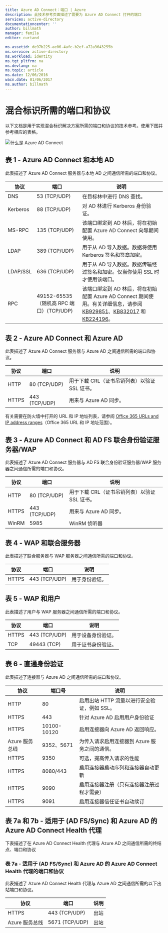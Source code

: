 ```yaml
---
title: Azure AD Connect：端口 | Azure
description: 此技术参考页面描述了需要为 Azure AD Connect 打开的端口
services: active-directory
documentationcenter: ''
author: billmath
manager: femila
editor: curtand

ms.assetid: de97b225-ae06-4afc-b2ef-a72a3643255b
ms.service: active-directory
ms.workload: identity
ms.tgt_pltfrm: na
ms.devlang: na
ms.topic: article
ms.date: 12/06/2016
wacn.date: 01/06/2017
ms.author: billmath
---
```


# 混合标识所需的端口和协议
以下文档是用于实现混合标识解决方案所需的端口和协议的技术参考。使用下图并参考相应的表格。

![什么是 Azure AD Connect](./media/active-directory-aadconnect-ports/required2.png)

## 表 1 - Azure AD Connect 和本地 AD
此表描述了 Azure AD Connect 服务器与本地 AD 之间通信所需的端口和协议。

| 协议 | 端口 | 说明 |
| --- | --- | --- |
| DNS |53 (TCP/UDP) |在目标林中进行 DNS 查找。 |
| Kerberos |88 (TCP/UDP) |对 AD 林进行 Kerberos 身份验证。 |
| MS-RPC |135 (TCP/UDP) |该端口绑定到 AD 林后，将在初始配置 Azure AD Connect 向导期间使用。 |
| LDAP |389 (TCP/UDP) |用于从 AD 导入数据。数据将使用 Kerberos 签名和签章加密。 |
| LDAP/SSL |636 (TCP/UDP) |用于从 AD 导入数据。数据传输经过签名和加密。仅当你使用 SSL 时才使用该端口。 |
| RPC |49152-65535（随机高 RPC 端口）(TCP/UDP) |该端口绑定到 AD 林后，将在初始配置 Azure AD Connect 期间使用。有关详细信息，请参阅 [KB929851](https://support.microsoft.com/zh-cn/kb/929851)、[KB832017](https://support.microsoft.com/zh-cn/kb/832017) 和 [KB224196](https://support.microsoft.com/zh-cn/kb/224196)。 |

## 表 2 - Azure AD Connect 和 Azure AD 
此表描述了 Azure AD Connect 服务器与 Azure AD 之间通信所需的端口和协议。

| 协议 | 端口 | 说明 |
| --- | --- | --- |
| HTTP |80 (TCP/UDP) |用于下载 CRL（证书吊销列表）以验证 SSL 证书。 |
| HTTPS |443 (TCP/UDP) |用来与 Azure AD 同步。 |

有关需要在防火墙中打开的 URL 和 IP 地址列表，请参阅 [Office 365 URLs and IP address ranges](https://support.office.com/article/Office-365-URLs-and-IP-address-ranges-8548a211-3fe7-47cb-abb1-355ea5aa88a2)（Office 365 URL 和 IP 地址范围）。

## 表 3 - Azure AD Connect 和 AD FS 联合身份验证服务器/WAP <a name="table-3---azure-ad-connect-and-ad-fs-federation-serverswap"></a>
此表描述了 Azure AD Connect 服务器与 AD FS 联合身份验证服务器/WAP 服务器之间通信所需的端口和协议。

| 协议 | 端口 | 说明 |
| --- | --- | --- |
| HTTP |80 (TCP/UDP) |用于下载 CRL（证书吊销列表）以验证 SSL 证书。 |
| HTTPS |443 (TCP/UDP) |用来与 Azure AD 同步。 |
| WinRM |5985 |WinRM 侦听器 |

## 表 4 - WAP 和联合服务器
此表描述了联合服务器与 WAP 服务器之间通信所需的端口和协议。

| 协议 | 端口 | 说明 |
| --- | --- | --- |
| HTTPS |443 (TCP/UDP) |用于身份验证。 |

## 表 5 - WAP 和用户
此表描述了用户与 WAP 服务器之间通信所需的端口和协议。

| 协议 | 端口 | 说明 |
| --- | --- | --- |
| HTTPS |443 (TCP/UDP) |用于设备身份验证。 |
| TCP |49443 (TCP) |用于证书身份验证。 |

## 表 6 - 直通身份验证
此表描述了连接器与 Azure AD 之间通信所需的端口和协议。

|协议|端口号|说明
| --- | --- | ---
|HTTP|80|启用出站 HTTP 流量以进行安全验证，例如 SSL。
|HTTPS|443|	针对 Azure AD 启用用户身份验证
|HTTPS|10100-10120|	启用连接器向 Azure AD 返回响应。 
|Azure 服务总线|9352、5671|	为传入请求启用连接器到 Azure 服务之间的通信。
|HTTPS|9350|	可选，提高传入请求的性能
|HTTPS|8080/443|	启用连接器启动序列和连接器自动更新
|HTTPS|9090|	启用连接器注册（只有连接器注册过程才需要）
|HTTPS|9091|	启用连接器信任证书自动续订

## 表 7a 和 7b - 适用于 (AD FS/Sync) 和 Azure AD 的 Azure AD Connect Health 代理
下表描述了在 Azure AD Connect Health 代理与 Azure AD 之间通信所需的终结点、端口和协议

### 表 7a - 适用于 (AD FS/Sync) 和 Azure AD 的 Azure AD Connect Health 代理的端口和协议
此表描述了 Azure AD Connect Health 代理与 Azure AD 之间通信所需的以下出站端口和协议。

| 协议 | 端口 | 说明 |
| --- | --- | --- |
| HTTPS |443 (TCP/UDP) |出站 |
| Azure 服务总线 |5671 (TCP/UDP) |出站 |

<!---HONumber=Mooncake_1226_2016-->